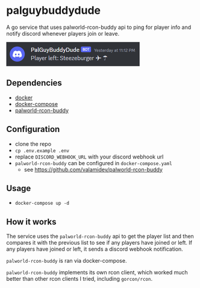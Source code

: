 # palguybuddydude

A go service that uses palworld-rcon-buddy api to ping for player info and notify discord whenever players join or leave.

![](docs/example.png)

## Dependencies

- [docker](https://www.docker.com/)
- [docker-compose](https://docs.docker.com/compose/)
- [palworld-rcon-buddy](https://github.com/valamidev/palworld-rcon-buddy)

## Configuration

* clone the repo
* `cp .env.example .env`
* replace `DISCORD_WEBHOOK_URL` with your discord webhook url
* `palworld-rcon-buddy` can be configured in `docker-compose.yaml`
  * see https://github.com/valamidev/palworld-rcon-buddy

## Usage

* `docker-compose up -d`

## How it works

The service uses the `palworld-rcon-buddy` api to get the player list and then compares it with the previous list to see if any players have joined or left. If any players have joined or left, it sends a discord webhook notification.

`palworld-rcon-buddy` is ran via docker-compose.

`palworld-rcon-buddy` implements its own rcon client, which worked much better than other rcon clients I tried, including `gorcon/rcon`.

